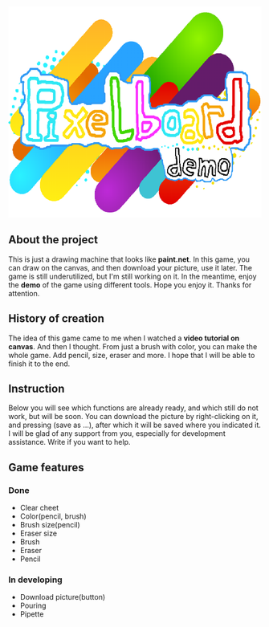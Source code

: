<center><img src="./immsges/capture-20200108-163103.png" width="600" height="420"></center>
<h2>About the project</h2>
<p>This is just a drawing machine that looks like <b>paint.net</b>. In this game, you can draw on the canvas, and then download your picture, use it later. The game is still underutilized, but I'm still working on it. In the meantime, enjoy the <b>demo</b> of the game using different tools. Hope you enjoy it. Thanks for attention.</p>
<h2>History of creation</h2>
<p>The idea of this game came to me when I watched a <b>video tutorial on canvas</b>. And then I thought. From just a brush with color, you can make the whole game. Add pencil, size, eraser and more. I hope that I will be able to finish it to the end.</p>
<h2>Instruction</h2>
<p>Below you will see which functions are already ready, and which still do not work, but will be soon. You can download the picture by right-clicking on it, and pressing (save as ...), after which it will be saved where you indicated it. I will be glad of any support from you, especially for development assistance. Write if you want to help.</p>
<h2>Game features</h2>
<h3>Done</h3>
<ul>
    <li>Clear cheet
    <li>Color(pencil, brush)
    <li>Brush size(pencil)
    <li>Eraser size
    <li>Brush
    <li>Eraser
    <li>Pencil
</ul>
<h3>In developing</h3>
<ul>
    <li>Download picture(button)
    <li>Pouring
    <li>Pipette
</ul>
